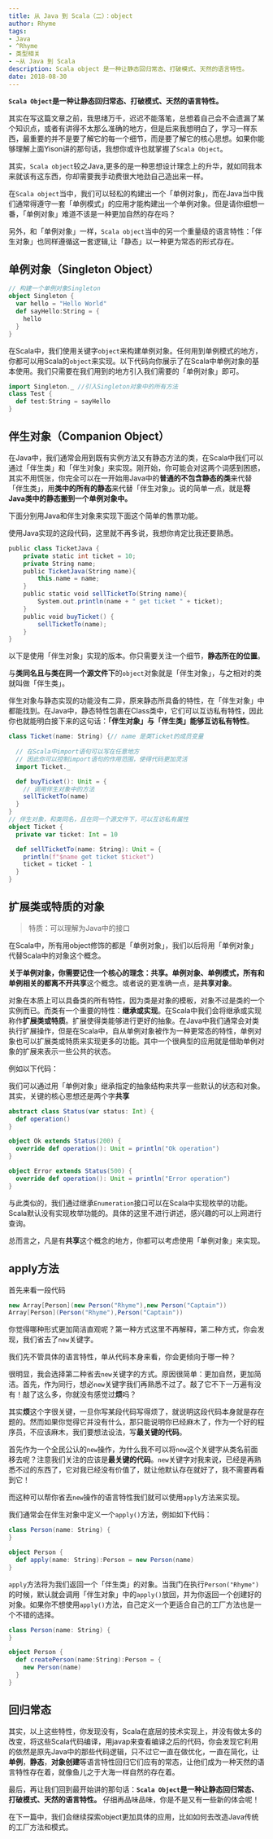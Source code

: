 ```yaml
---
title: 从 Java 到 Scala（二）：object
author: Rhyme
tags:
- Java
- ^Rhyme
- 类型相关
- ~从 Java 到 Scala
description: Scala object 是一种让静态回归常态、打破模式、天然的语言特性。
date: 2018-08-30
---
```


**`Scala Object`是一种让静态回归常态、打破模式、天然的语言特性。**

其实在写这篇文章之前，我思绪万千，迟迟不能落笔，总想着自己会不会遗漏了某个知识点，或者有讲得不太那么准确的地方，但是后来我想明白了，学习一样东西，最重要的并不是要了解它的每一个细节，而是要了解它的核心思想。如果你能够理解上面Yison讲的那句话，我想你或许也就掌握了`Scala Object`。

其实，`Scala object`较之Java,更多的是一种思想设计理念上的升华，就如同我本来就该有这东西，你却需要我手动费很大地劲自己造出来一样。

在`Scala object`当中，我们可以轻松的构建出一个「单例对象」，而在Java当中我们通常得遵守一套「单例模式」的应用才能构建出一个单例对象。但是请你细想一番，「单例对象」难道不该是一种更加自然的存在吗？

另外，和「单例对象」一样，`Scala object`当中的另一个重量级的语言特性：「伴生对象」也同样遵循这一套逻辑,让「静态」以一种更为常态的形式存在。

## 单例对象（Singleton Object）

```scala
// 构建一个单例对象Singleton
object Singleton {
  var hello = "Hello World"
  def sayHello:String = {
    hello
  }
}
```

在Scala中，我们使用关键字`object`来构建单例对象。任何用到单例模式的地方，你都可以用Scala的`object`来实现。以下代码向你展示了在Scala中单例对象的基本使用。我们只需要在我们用到的地方引入我们需要的「单例对象」即可。

```scala
import Singleton._ //引入Singleton对象中的所有方法
class Test {
  def test:String = sayHello
}
```

## 伴生对象（Companion Object）

在Java中，我们通常会用到既有实例方法又有静态方法的类，在Scala中我们可以通过「伴生类」和「伴生对象」来实现。刚开始，你可能会对这两个词感到困惑，其实不用慌张，你完全可以在一开始用Java中的**普通的不包含静态的类**来代替「伴生类」，用**类中的所有的静态**来代替「伴生对象」。说的简单一点，就是**将Java类中的静态搬到一个单例对象中。**

下面分别用Java和伴生对象来实现下面这个简单的售票功能。

使用Java实现的这段代码，这里就不再多说，我想你肯定比我还要熟悉。

```scala
public class TicketJava {
    private static int ticket = 10;
    private String name;
    public TicketJava(String name){
        this.name = name;
    }
    public static void sellTicketTo(String name){
        System.out.println(name + " get ticket " + ticket);
    }
    public void buyTicket() {
        sellTicketTo(name);
    }
}

```

以下是使用「伴生对象」实现的版本。你只需要关注一个细节，**静态所在的位置**。

与**类同名且与类在同一个源文件下**的`object`对象就是「伴生对象」，与之相对的类就叫做「伴生类」。

伴生对象与静态实现的功能没有二异，原来静态所具备的特性，在「伴生对象」中都能找到。在Java中，静态特性包裹在Class类中，它们可以互访私有特性，因此你也就能明白接下来的这句话：**「伴生对象」与「伴生类」能够互访私有特性**。

```scala
class Ticket(name: String) {// name 是类Ticket的成员变量
    
  // 在Scala中import语句可以写在任意地方
  // 因此你可以控制import语句的作用范围，使得代码更加灵活
  import Ticket._

  def buyTicket(): Unit = {
    // 调用伴生对象中的方法
    sellTicketTo(name)
  }
}
// 伴生对象，和类同名，且在同一个源文件下，可以互访私有属性
object Ticket {
  private var ticket: Int = 10

  def sellTicketTo(name: String): Unit = {
    println(f"$name get ticket $ticket")
    ticket = ticket - 1
  }
}
```

## 扩展类或特质的对象

> 特质：可以理解为Java中的接口

在Scala中，所有用object修饰的都是「单例对象」，我们以后将用「单例对象」代替Scala中的对象这个概念。

**关于单例对象，你需要记住一个核心的理念：共享。**单例对象、单例模式，所有和单例相关的都离不开**共享**这个概念。或者说的更准确一点，是**共享对象**。

对象在本质上可以具备类的所有特性，因为类是对象的模板，对象不过是类的一个实例而已。而类有一个重要的特性：**继承或实现**。在Scala中我们会将继承或实现称作**扩展类或特质**。扩展使得类能够进行更好的抽象。在Java中我们通常会对类执行扩展操作，但是在Scala中，自从单例对象被作为一种更常态的特性，单例对象也可以扩展类或特质来实现更多的功能。其中一个很典型的应用就是借助单例对象的扩展来表示一些公共的状态。

例如以下代码：

我们可以通过用「单例对象」继承指定的抽象结构来共享一些默认的状态和对象。其实，关键的核心思想还是两个字**共享**

```scala
abstract class Status(var status: Int) {
  def operation()
}

object Ok extends Status(200) {
  override def operation(): Unit = println("Ok operation")
}

object Error extends Status(500) {
  override def operation(): Unit = println("Error operation")
}

```

与此类似的，我们通过继承`Enumeration`接口可以在Scala中实现枚举的功能。Scala默认没有实现枚举功能的。具体的这里不进行讲述，感兴趣的可以上网进行查询。

总而言之，凡是有**共享**这个概念的地方，你都可以考虑使用「单例对象」来实现。

## apply方法

首先来看一段代码

```scala
new Array[Person](new Person("Rhyme"),new Person("Captain"))
Array[Person](Person("Rhyme"),Person("Captain"))
```

你觉得哪种形式更加简洁直观呢？第一种方式这里不再解释，第二种方式，你会发现，我们省去了`new`关键字。

我们先不管具体的语言特性，单从代码本身来看，你会更倾向于哪一种？

很明显，我会选择第二种省去`new`关键字的方式。原因很简单：更加自然，更加简洁。首先，作为同行，想必`new`关键字我们再熟悉不过了。敲了它不下一万遍有没有！敲了这么多，你就没有感觉过**烦**吗？

其实**烦**这个字很关键，一旦你写某段代码写得烦了，就说明这段代码本身就是存在题的。然而如果你觉得它并没有什么，那只能说明你已经麻木了，作为一个好的程序员，不应该麻木，我们要想法设法，写**最关键的代码**。

首先作为一个全民公认的`new`操作，为什么我不可以将`new`这个关键字从类名前面移去呢？注意我们关注的应该是**最关键的代码**。`new`关键字对我来说，已经是再熟悉不过的东西了，它对我已经没有价值了，就让他默认存在就好了，我不需要再看到它！

而这种可以帮你省去`new`操作的语言特性我们就可以使用`apply`方法来实现。

我们通常会在伴生对象中定义一个`apply()`方法，例如如下代码：

```scala
class Person(name: String) {
}

object Person {
  def apply(name: String):Person = new Person(name)
}
```

`apply`方法将为我们返回一个「伴生类」的对象。当我门在执行`Person("Rhyme")`的时候，默认就会调用「伴生对象」中的`apply()`放回，并为你返回一个创建好的对象。如果你不想使用`apply()`方法，自己定义一个更适合自己的工厂方法也是一个不错的选择。

```scala
class Person(name: String) {
}

object Person {
  def createPerson(name:String):Person = {
    new Person(name)
  }
}
```

## 回归常态

其实，以上这些特性，你发现没有，Scala在底层的技术实现上，并没有做太多的改变，将这些Scala代码编译，用javap来查看编译之后的代码，你会发现它利用的依然是原先Java中的那些代码逻辑，只不过它一直在做优化，一直在简化，让**单例**，**静态**，**对象创建**等语言特性回归它们应有的常态，让他们成为一种天然的语言特性存在着，就像鱼儿之于大海一样自然的存在着。

最后，再让我们回到最开始讲的那句话：**`Scala Object`是一种让静态回归常态、打破模式、天然的语言特性。** 仔细再品味品味，你是不是又有一些新的体会呢！

在下一篇中，我们会继续探索object更加具体的应用，比如如何去改造Java传统的工厂方法和模式。
